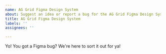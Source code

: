 ```yaml
---
name: AG Grid Figma Design System
about: Suggest an idea or report a bug for the AG Grid Figma Design System
title: AG Grid Figma Design System
labels: ''
assignees: ''

---
```


Yo! You got a Figma bug? We're here to sort it out for ya!
